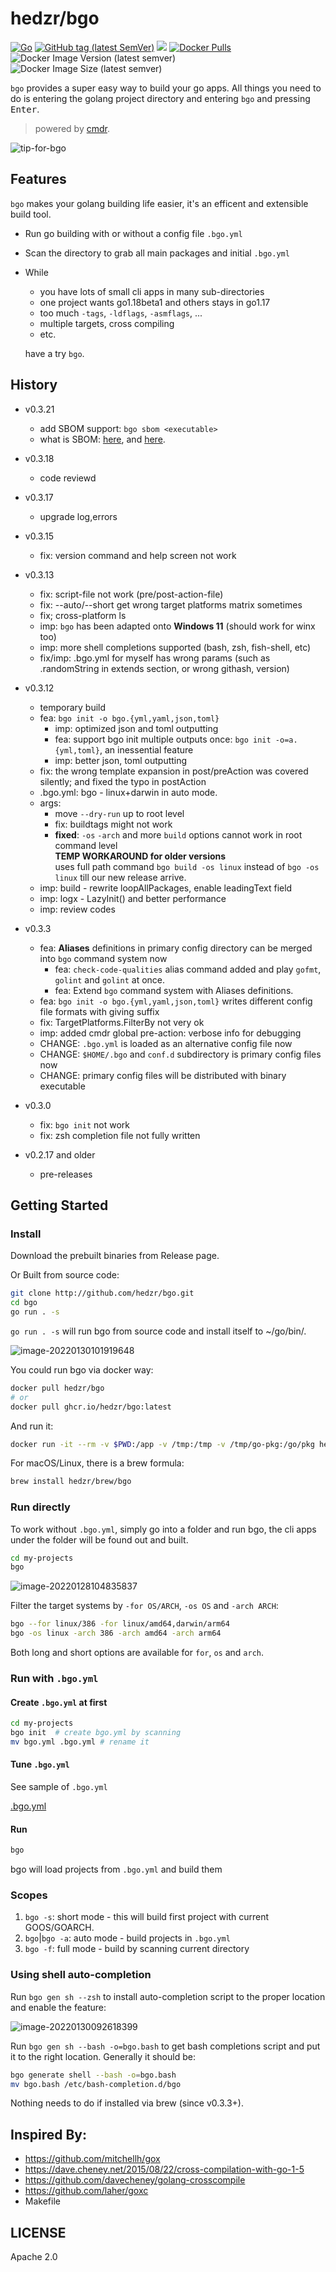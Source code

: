 # hedzr/bgo

[![Go](https://github.com/hedzr/bgo/actions/workflows/go.yml/badge.svg)](https://github.com/hedzr/bgo/actions/workflows/go.yml)
[![GitHub tag (latest SemVer)](https://img.shields.io/github/tag/hedzr/bgo.svg?label=release)](https://github.com/hedzr/bgo/releases)
[![](https://img.shields.io/badge/go-dev-green)](https://pkg.go.dev/github.com/hedzr/bgo)
[![Docker Pulls](https://img.shields.io/docker/pulls/hedzr/bgo)](https://hub.docker.com/r/hedzr/bgo)
![Docker Image Version (latest semver)](https://img.shields.io/docker/v/hedzr/bgo)
![Docker Image Size (latest semver)](https://img.shields.io/docker/image-size/hedzr/bgo)

`bgo` provides a super easy way to build your go apps.
All things you need to do is entering the golang project directory and entering `bgo` and pressing <kbd>Enter</kbd>.

> powered by [cmdr](https://github.com/hedzr/cmdr).

![tip-for-bgo](https://cdn.jsdelivr.net/gh/hzimg/blog-pics@master/uPic/image-20220202111546956.png)

## Features

`bgo` makes your golang building life easier, it's an efficent and extensible build tool.

-   Run go building with or without a config file `.bgo.yml`
-   Scan the directory to grab all main packages and initial `.bgo.yml`
-   While

    -   you have lots of small cli apps in many sub-directories
    -   one project wants go1.18beta1 and others stays in go1.17
    -   too much `-tags`, `-ldflags`, `-asmflags`, ...
    -   multiple targets, cross compiling
    -   etc.

    have a try `bgo`.

## History

-   v0.3.21

    -   add SBOM support: `bgo sbom <executable>`
    -   what is SBOM: [here](https://www.argon.io/blog/guide-to-sbom/), and [here](https://blog.sonatype.com/sbom-from-the-idea-of-transparency-to-the-reality-of-code).

-   v0.3.18

    -   code reviewd

-   v0.3.17

    -   upgrade log,errors

-   v0.3.15

    -   fix: version command and help screen not work

-   v0.3.13

    -   fix: script-file not work (pre/post-action-file)
    -   fix: --auto/--short get wrong target platforms matrix sometimes
    -   fix; cross-platform ls
    -   imp: `bgo` has been adapted onto **Windows 11** (should work for winx too)
    -   imp: more shell completions supported (bash, zsh, fish-shell, etc)
    -   fix/imp: .bgo.yml for myself has wrong params (such as .randomString in extends section, or wrong githash, version)

-   v0.3.12

    -   temporary build
    -   fea: `bgo init -o bgo.{yml,yaml,json,toml}`
        -   imp: optimized json and toml outputting
        -   fea: support bgo init multiple outputs once: `bgo init -o=a.{yml,toml}`, an inessential feature
        -   imp: better json, toml outputting
    -   fix: the wrong template expansion in post/preAction was covered silently; and fixed the typo in postAction
    -   .bgo.yml: bgo - linux+darwin in auto mode.
    -   args:
        -   move `--dry-run` up to root level
        -   fix: buildtags might not work
        -   **fixed**: `-os` `-arch` and more `build` options cannot work in root command level  
            **TEMP WORKAROUND for older versions**  
            uses full path command `bgo build -os linux` instead of `bgo -os linux` till our new release arrive.
    -   imp: build - rewrite loopAllPackages, enable leadingText field
    -   imp: logx - LazyInit() and better performance
    -   imp: review codes

-   v0.3.3

    -   fea: **Aliases** definitions in primary config directory can be merged into `bgo` command system now
        -   fea: `check-code-qualities` alias command added and play `gofmt`, `golint` and `golint` at once.
        -   fea: Extend `bgo` command system with Aliases definitions.
    -   fea: `bgo init -o bgo.{yml,yaml,json,toml}` writes different config file formats with giving suffix
    -   fix: TargetPlatforms.FilterBy not very ok
    -   imp: added cmdr global pre-action: verbose info for debugging
    -   CHANGE: `.bgo.yml` is loaded as an alternative config file now
    -   CHANGE: `$HOME/.bgo` and `conf.d` subdirectory is primary config files now
    -   CHANGE: primary config files will be distributed with binary executable

-   v0.3.0

    -   fix: `bgo init` not work
    -   fix: zsh completion file not fully written

-   v0.2.17 and older
    -   pre-releases

## Getting Started

### Install

Download the prebuilt binaries from Release page.

Or Built from source code:

```bash
git clone http://github.com/hedzr/bgo.git
cd bgo
go run . -s
```

`go run . -s` will run bgo from source code and install itself to ~/go/bin/.

![image-20220130101919648](https://cdn.jsdelivr.net/gh/hzimg/blog-pics@master/uPic/image-20220130101919648.png)

You could run bgo via docker way:

```bash
docker pull hedzr/bgo
# or
docker pull ghcr.io/hedzr/bgo:latest
```

And run it:

```bash
docker run -it --rm -v $PWD:/app -v /tmp:/tmp -v /tmp/go-pkg:/go/pkg hedzr/bgo
```

For macOS/Linux, there is a brew formula:

```bash
brew install hedzr/brew/bgo
```

### Run directly

To work without `.bgo.yml`, simply go into a folder and run bgo, the cli apps under the folder will be found out and built.

```bash
cd my-projects
bgo
```

![image-20220128104835837](https://cdn.jsdelivr.net/gh/hzimg/blog-pics@master/uPic/image-20220128104835837.png)

Filter the target systems by `-for OS/ARCH`, `-os OS` and `-arch ARCH`:

```bash
bgo --for linux/386 -for linux/amd64,darwin/arm64
bgo -os linux -arch 386 -arch amd64 -arch arm64
```

Both long and short options are available for `for`, `os` and `arch`.

### Run with `.bgo.yml`

#### Create `.bgo.yml` at first

```bash
cd my-projects
bgo init  # create bgo.yml by scanning
mv bgo.yml .bgo.yml # rename it
```

#### Tune `.bgo.yml`

See sample of `.bgo.yml`

[.bgo.yml](https://github.com/hedzr/bgo/blob/master/.bgo.yaml)

#### Run

```bash
bgo
```

bgo will load projects from `.bgo.yml` and build them

### Scopes

1. `bgo -s`: short mode - this will build first project with current GOOS/GOARCH.
2. `bgo`|`bgo -a`: auto mode - build projects in `.bgo.yml`
3. `bgo -f`: full mode - build by scanning current directory

### Using shell auto-completion

Run `bgo gen sh --zsh` to install auto-completion script to the proper location and enable the feature:

![image-20220130092618399](https://cdn.jsdelivr.net/gh/hzimg/blog-pics@master/uPic/image-20220130092618399.png)

Run `bgo gen sh --bash -o=bgo.bash` to get bash completions script and put it to the right location. Generally it should be:

```bash
bgo generate shell --bash -o=bgo.bash
mv bgo.bash /etc/bash-completion.d/bgo
```

Nothing needs to do if installed via brew (since v0.3.3+).

## Inspired By:

-   https://github.com/mitchellh/gox
-   https://dave.cheney.net/2015/08/22/cross-compilation-with-go-1-5
-   https://github.com/davecheney/golang-crosscompile
-   https://github.com/laher/goxc
-   Makefile

## LICENSE

Apache 2.0
